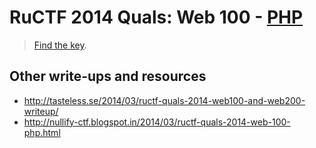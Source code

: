 # RuCTF 2014 Quals: Web 100 - [PHP](https://github.com/HackerDom/ructf-2014-quals/tree/master/tasks/php)

> [Find the key](http://w1.quals.ructf.org/).

## Other write-ups and resources

* <http://tasteless.se/2014/03/ructf-quals-2014-web100-and-web200-writeup/>
* <http://nullify-ctf.blogspot.in/2014/03/ructf-quals-2014-web-100-php.html>

